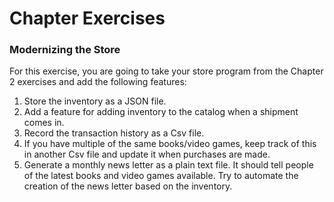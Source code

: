 # Chapter Exercises

### Modernizing the Store

For this exercise, you are going to take your store program from the Chapter 2 exercises and add the following features:

1. Store the inventory as a JSON file.
2. Add a feature for adding inventory to the catalog when a shipment comes in.
3. Record the transaction history as a Csv file.
4. If you have multiple of the same books/video games, keep track of this in another Csv file and update it when purchases are made.
5. Generate a monthly news letter as a plain text file. It should tell people of the latest books and video games available. Try to automate the creation of the news letter based on the inventory.
